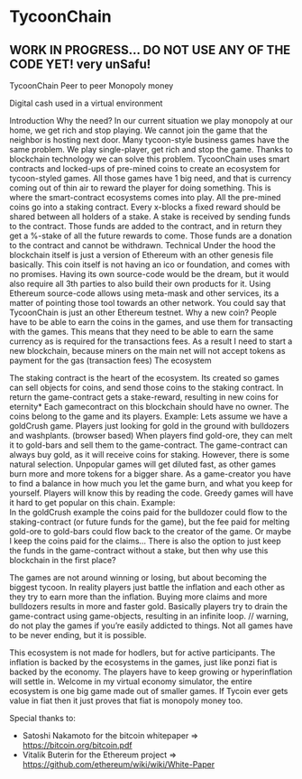 # TycoonChain

WORK IN PROGRESS... DO NOT USE ANY OF THE CODE YET! very unSafu!
----------------------------------------------------------------










TycoonChain
Peer to peer Monopoly money

Digital cash used in a virtual environment 

Introduction
Why the need?
In our current situation we play monopoly at our home, we get rich and stop playing. We cannot join the game that the neighbor is hosting next door.
Many tycoon-style business games have the same problem. We play single-player, get rich and stop the game.
Thanks to blockchain technology we can solve this problem. 
TycoonChain uses smart contracts and locked-ups of pre-mined coins to create an ecosystem for tycoon-styled games. All those games have 1 big need, and that is currency coming out of thin air to reward the player for doing something. 
This is where the smart-contract ecosystems comes into play. 
All the pre-mined coins go into a staking contract. Every x-blocks a fixed reward should be shared between all holders of a stake. A stake is received by sending funds to the contract. Those funds are added to the contract, and in return they get a %-stake of all the future rewards to come. Those funds are a donation to the contract and cannot be withdrawn.
Technical
Under the hood the blockchain itself is just a version of Ethereum with an other genesis file basically. This coin itself is not having an ico or foundation, and comes with no promises. Having its own source-code would be the dream, but it would also require all 3th parties to also build their own products for it. Using Ethereum source-code allows using meta-mask and other services, its a matter of pointing those tool towards an other network. You could say that TycoonChain is just an other Ethereum testnet.
Why a new coin?
People have to be able to earn the coins in the games, and use them for transacting with the games. This means that they need to be able to earn the same currency as is required for the transactions fees. As a result I need to start a new blockchain, because miners on the main net will not accept tokens as payment for the gas (transaction fees)
The ecosystem 

The staking contract is the heart of the ecosystem.
Its created so games can sell objects for coins, and send those coins to the staking contract.  In return the game-contract gets a stake-reward, resulting in new coins for eternity*
Each gamecontract on this blockchain should have no owner. The coins belong to the game and its players. 
Example:
Lets assume we have a goldCrush game. Players just looking for gold in the ground with bulldozers and washplants. (browser based)
When players find gold-ore, they can melt it to gold-bars and sell them to the game-contract.
The game-contract can always buy gold, as it will receive coins for staking.
However, there is some natural selection. Unpopular games will get diluted fast, as other games burn more and more tokens for a bigger share. As a game-creator you have to find a balance in how much you let the game burn, and what you keep for yourself. Players will know this by reading the code. Greedy games will have it hard to get popular on this chain. 
Example:  
In the goldCrush example the coins paid for the bulldozer could flow to the staking-contract (or future funds for the game), but the fee paid for melting gold-ore to gold-bars could flow back to the creator of the game. Or maybe I keep the coins paid for the claims… 
There is also the option to just keep the funds in the game-contract without a stake, but then why use this blockchain in the first place?

The games are not around winning or losing, but about becoming the biggest tycoon. In reality players just battle the inflation and each other as they try to earn more than the inflation. Buying more claims and more bulldozers results in more and faster gold. Basically players try to drain the game-contract using game-objects, resulting in an infinite loop.  // warning, do not play the games if you’re easily addicted to things.
Not all games have to be never ending, but it is possible.

This ecosystem is not made for hodlers, but for active participants.  The inflation is backed by the ecosystems in the games, just like ponzi fiat is backed by the economy. The players have to keep growing or hyperinflation will settle in. Welcome in my virtual economy simulator, the entire ecosystem is one big game made out of smaller games. 
If Tycoin ever gets value in fiat then it just proves that fiat is monopoly money too. 







Special thanks to:

- Satoshi Nakamoto for the bitcoin whitepaper   =>	https://bitcoin.org/bitcoin.pdf
- Vitalik Buterin for the Ethereum project => https://github.com/ethereum/wiki/wiki/White-Paper






